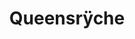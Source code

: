 ---
title: "Queensrÿche"
summary: "Queensrÿche started as The Mob in 1981, by guitarist , drummer , guitarist and bassist . Without a singer, they recruited to sing for them at a local rock festival. At the time, Tate was in another band called Babylon. After Babylon broke up, Tate performed a few shows with The Mob, but left the group. In 1981, The Mob put together sufficient funds to record a demo tape. Once again they asked Tate, who was in another band , to do the vocals and they recorded four songs “Queen of the Reich”, “Nightrider”, “Blinded”, and “The Lady Wore Black”. As the name “The Mob” was not available, they decided to name the band Queensryche after the first song on their demo tape, “Queen of the Reich”. In 1983, Queensryche released their demo tape as a self-titled EP \"Queensryche\". After the EP garnered international praise, receiving much airplay and selling an unusual amount of copies for a small independent release, Tate agreed to leave Myth and become Queensrÿche’s permanent lead singer. With the 1st full-length album \"The Warning\" in 1984 and their follow-up album \"Rage For Order\" in 1986, Queensryche continued to prove their worldwide dominance as one of the most respected and creative bands of the 80's. The band received worldwide acclaim after the album \"Operation: Mindcrime\" in 1988, which is often considered one of the greatest concept albums of all time. The follow-up album in 1990 \"Empire\" was also very successful and included the hit single \"Silent Lucidity\". The band has received three Grammy Award nominations for songs off both albums; Rockenfield also received a Grammy nomination outside of Queensrÿche. In 1997, guitarist and primary songwriter left the band for personal reasons. Over the years, his replacements have been , , and , respectively. In a band meeting on April 12, 2012, which Tate did not attend, the band members discussed outsourcing the fanclub and merchandising, resulting in the firing of Tate’s stepdaughter, Miranda, from running the band’s fan club. Wilton, Rockenfield, and Jackson also fired the band manager, Susan Tate, because of ongoing “arguments and division” over decisions and “feelings that Susan Tate was not working on the behalf of the band as a whole.” On April 14, 2012, before the soundcheck for a show at the HSBC Arena in São Paulo, Brazil, Tate inquired with Wilton, Rockenfield, and Jackson why they had fired his wife and stepdaughter, and the other band members asked Tate questions about the deal with Zoetifex Studios. Following that São Paulo incident, Tate was fired from the band and replaced with Crimson Glory singer . On June 12, Tate and his wife filed a lawsuit in a Seattle court against his former bandmates, claiming that he was illegally fired from the band. They also sought a preliminary injunction to prevent both the plaintiffs and the defendants from using the Queensrÿche name. On July 13, 2012, the Washington state superior court defeated this motion, as well as a motion for a preliminary summary judgment filed by the defendants. The court ruled that both parties may use the brand Queensrÿche until the next court date. As a result of the judge’s preliminary verdict, there were two versions of Queensrÿche for 2 years. Geoff Tate fronted version of released their album Frequency Unknown on 23 April 2013. , the lineup comprised of Todd La Torre, Michael Wilton, Parker Lundgren, Eddie Jackson and Scott Rockenfield released their new self-titled album on 24 June 2013. “Queensryche” album sold around 13,500 copies in the United States in its first week of release to land at position No. 23 on The Billboard 200 chart. It was revealed to the public on April 28, 2014 that Rockenfield, Wilton and Jackson were given the exclusive rights to the Queensrÿche trademark and that Tate received the rights to . Since that court decision two more albums from have been released, in 2015 and in 2019."
image: "queensrche.jpg"
---